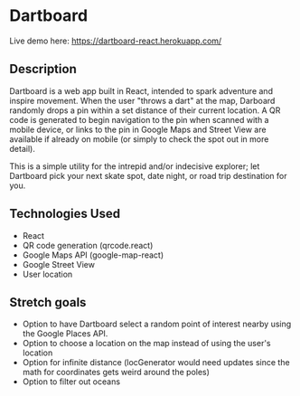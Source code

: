 # Dartboard

Live demo here: https://dartboard-react.herokuapp.com/

## Description

Dartboard is a web app built in React, intended to spark adventure and inspire movement.
When the user "throws a dart" at the map, Darboard randomly drops a pin within a set distance 
of their current location. A QR code is generated to begin navigation to the pin when scanned with a mobile device,
or links to the pin in Google Maps and Street View are available if already on mobile (or simply to 
check the spot out in more detail). 

This is a simple utility for the intrepid and/or indecisive explorer; let Dartboard pick your next skate spot, date night, or
road trip destination for you.

## Technologies Used

- React
- QR code generation (qrcode.react) 
- Google Maps API (google-map-react)
- Google Street View
- User location

## Stretch goals

- Option to have Dartboard select a random point of interest nearby using the Google Places API. 
- Option to choose a location on the map instead of using the user's location
- Option for infinite distance (locGenerator would need updates since the math for coordinates gets weird around the poles)
- Option to filter out oceans
